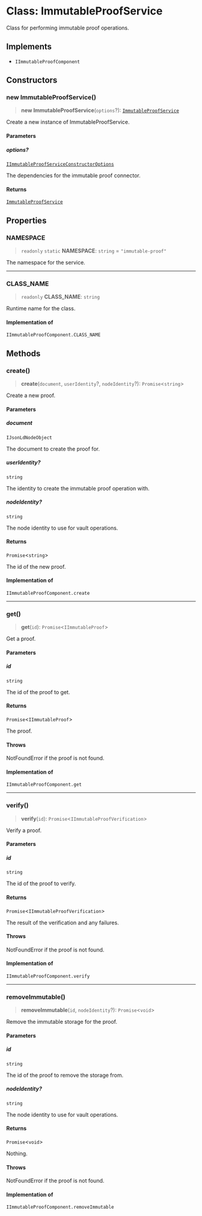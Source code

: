 # Class: ImmutableProofService

Class for performing immutable proof operations.

## Implements

- `IImmutableProofComponent`

## Constructors

### new ImmutableProofService()

> **new ImmutableProofService**(`options`?): [`ImmutableProofService`](ImmutableProofService.md)

Create a new instance of ImmutableProofService.

#### Parameters

##### options?

[`IImmutableProofServiceConstructorOptions`](../interfaces/IImmutableProofServiceConstructorOptions.md)

The dependencies for the immutable proof connector.

#### Returns

[`ImmutableProofService`](ImmutableProofService.md)

## Properties

### NAMESPACE

> `readonly` `static` **NAMESPACE**: `string` = `"immutable-proof"`

The namespace for the service.

***

### CLASS\_NAME

> `readonly` **CLASS\_NAME**: `string`

Runtime name for the class.

#### Implementation of

`IImmutableProofComponent.CLASS_NAME`

## Methods

### create()

> **create**(`document`, `userIdentity`?, `nodeIdentity`?): `Promise`\<`string`\>

Create a new proof.

#### Parameters

##### document

`IJsonLdNodeObject`

The document to create the proof for.

##### userIdentity?

`string`

The identity to create the immutable proof operation with.

##### nodeIdentity?

`string`

The node identity to use for vault operations.

#### Returns

`Promise`\<`string`\>

The id of the new proof.

#### Implementation of

`IImmutableProofComponent.create`

***

### get()

> **get**(`id`): `Promise`\<`IImmutableProof`\>

Get a proof.

#### Parameters

##### id

`string`

The id of the proof to get.

#### Returns

`Promise`\<`IImmutableProof`\>

The proof.

#### Throws

NotFoundError if the proof is not found.

#### Implementation of

`IImmutableProofComponent.get`

***

### verify()

> **verify**(`id`): `Promise`\<`IImmutableProofVerification`\>

Verify a proof.

#### Parameters

##### id

`string`

The id of the proof to verify.

#### Returns

`Promise`\<`IImmutableProofVerification`\>

The result of the verification and any failures.

#### Throws

NotFoundError if the proof is not found.

#### Implementation of

`IImmutableProofComponent.verify`

***

### removeImmutable()

> **removeImmutable**(`id`, `nodeIdentity`?): `Promise`\<`void`\>

Remove the immutable storage for the proof.

#### Parameters

##### id

`string`

The id of the proof to remove the storage from.

##### nodeIdentity?

`string`

The node identity to use for vault operations.

#### Returns

`Promise`\<`void`\>

Nothing.

#### Throws

NotFoundError if the proof is not found.

#### Implementation of

`IImmutableProofComponent.removeImmutable`

